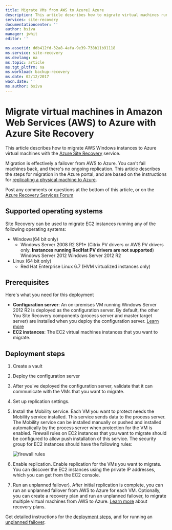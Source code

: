 ```yaml
---
title: Migrate VMs from AWS to Azure| Azure
description: This article describes how to migrate virtual machines running in Amazon Web Services (AWS) to Azure using Azure Site Recovery.
services: site-recovery
documentationcenter: ''
author: bsiva
manager: jwhit
editor: ''

ms.assetid: ddb412fd-32a8-4afa-9e39-738b11b91118
ms.service: site-recovery
ms.devlang: na
ms.topic: article
ms.tgt_pltfrm: na
ms.workload: backup-recovery
ms.date: 02/12/2017
wacn.date: ''
ms.author: bsiva
---
```


# Migrate virtual machines in Amazon Web Services (AWS) to Azure with Azure Site Recovery

This article describes how to migrate AWS Windows instances to Azure virtual machines with the [Azure Site Recovery](./site-recovery-overview.md) service.

Migration is effectively a failover from AWS to Azure. You can't fail machines back, and there's no ongoing replication. This article describes the steps for migration in the Azure portal, and are based on the instructions for [replicating a physical machine to Azure](./site-recovery-vmware-to-azure.md).

Post any comments or questions at the bottom of this article, or on the [Azure Recovery Services Forum](https://social.msdn.microsoft.com/Forums/zh-cn/home?forum=hypervrecovmgr)

## Supported operating systems

Site Recovery can be used to migrate EC2 instances running any of the following operating systems:

- Windows(64 bit only)
    - Windows Server 2008 R2 SP1+ (Citrix PV drivers or AWS PV drivers only. **Instances running RedHat PV drivers are not supported**)
    Windows Server 2012
    Windows Server 2012 R2
- Linux (64 bit only)
    - Red Hat Enterprise Linux 6.7 (HVM virtualized instances only)

## Prerequisites

Here's what you need for this deployment

* **Configuration server**: An on-premises VM running Windows Server 2012 R2 is deployed as the configuration server. By default, the other You Site Recovery components (process server and master target server) are installed when you deploy the configuration server. [Learn more](./site-recovery-components.md#replicate-vmware-vmsphysical-servers-to-azure)
* **EC2 instances**: The EC2 virtual machines instances that you want to migrate.

## Deployment steps

1. Create a vault
2. Deploy the configuration server
3. After you've deployed the configuration server, validate that it can communicate with the VMs that you want to migrate.
4. Set up replication settings.
5. Install the Mobility service. Each VM you want to protect needs the Mobility service installed. This service sends data to the process server. The Mobility service can be installed manually or pushed and installed automatically by the process server when protection for the VM is enabled. Firewall rules on EC2 instances that you want to migrate should be configured to allow push installation of this service. The security group for EC2 instances should have the following rules:

    ![firewall rules](./media/site-recovery-migrate-aws-to-azure/migrate-firewall.png)
6. Enable replication. Enable replication for the VMs you want to migrate. You can discover the EC2 instances using the private IP addresses, which you can get from the EC2 console.
7. Run an unplanned failover). After initial replication is complete, you can run an unplanned failover from AWS to Azure for each VM. Optionally, you can create a recovery plan and run an unplanned failover, to migrate multiple virtual machines from AWS to Azure. [Learn more](./site-recovery-create-recovery-plans.md) about recovery plans.

Get detailed instructions for the [deployment steps](./site-recovery-vmware-to-azure.md), and for running an [unplanned failover](./site-recovery-failover.md#run-an-unplanned-failover).